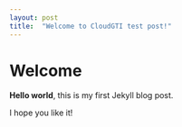 ```yaml
---
layout: post
title:  "Welcome to CloudGTI test post!"
---
```


# Welcome

**Hello world**, this is my first Jekyll blog post.

I hope you like it!